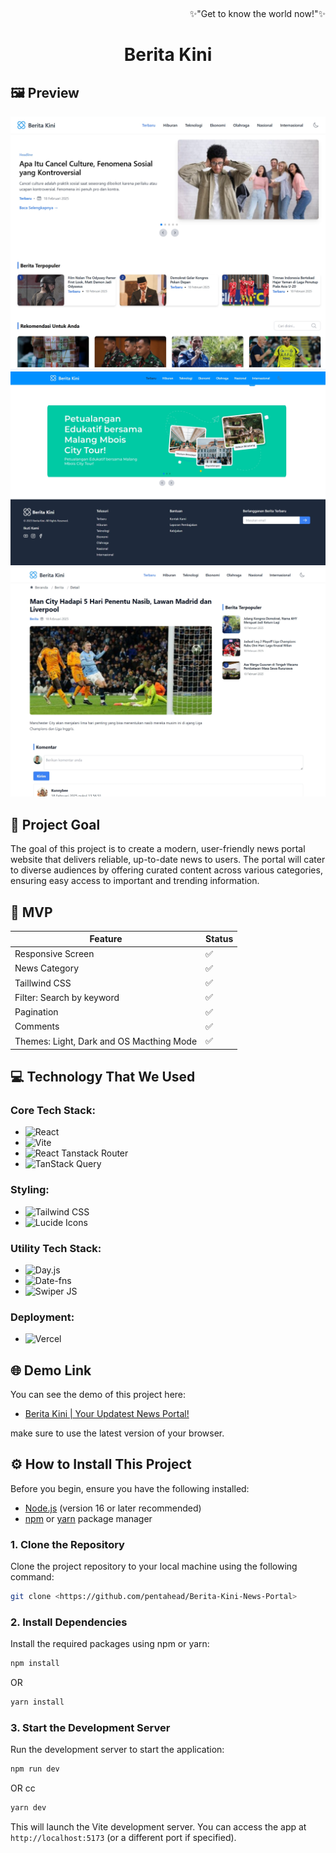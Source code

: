﻿﻿﻿<p align="right">:sparkles:"Get to know the world now!":sparkles:</p>

<h1 align="center">Berita Kini </h1>
<p align="center">

</p>

## 🖼️ Preview

<img src="./mockups/preview1.png" alt="preview">
<img src="./mockups/preview2.png" alt="preview">
<img src="./mockups/preview3.png" alt="preview">

## 🎯 Project Goal
The goal of this project is to create a modern, user-friendly news portal website that delivers reliable, up-to-date news to users. The portal will cater to diverse audiences by offering curated content across various categories, ensuring easy access to important and trending information.

## 🚩 MVP

| Feature                                  | Status |
| ---------------------------------------- | ------ |
| Responsive Screen                        | ✅     |
| News Category                            | ✅     |
| Taillwind CSS                            | ✅     |
| Filter: Search by keyword                | ✅     |
| Pagination                               | ✅     |
| Comments                                 | ✅     |
| Themes: Light, Dark and OS Macthing Mode | ✅     |

## 💻 Technology That We Used

### Core Tech Stack:

- ![React](https://img.shields.io/badge/-React-61DAFB?logo=react&logoColor=white&style=for-the-badge)
- ![Vite](https://img.shields.io/badge/-Vite-646CFF?logo=vite&logoColor=white&style=for-the-badge)
- ![React Tanstack Router](https://img.shields.io/badge/-React%20Tanstack%20Router-0078D4?logo=react&logoColor=white&style=for-the-badge)
- ![TanStack Query](https://img.shields.io/badge/-TanStack%20Query-FB4F7F?logo=react&logoColor=white&style=for-the-badge)

### Styling:

- ![Tailwind CSS](https://img.shields.io/badge/-Tailwind%20CSS-38B2AC?logo=tailwind-css&logoColor=white&style=for-the-badge)
- ![Lucide Icons](https://img.shields.io/badge/-Lucide%20Icons-0D1117?logo=react&logoColor=white&style=for-the-badge)

### Utility Tech Stack:

- ![Day.js](https://img.shields.io/badge/-Day.js-FF5F6D?logo=javascript&logoColor=white&style=for-the-badge)
- ![Date-fns](https://img.shields.io/badge/-Date%20fns-FF6F61?logo=javascript&logoColor=white&style=for-the-badge)
- ![Swiper JS](https://img.shields.io/badge/-Swiper%20JS-6332F6?logo=swiper&logoColor=white&style=for-the-badge)

### Deployment:

- ![Vercel](https://img.shields.io/badge/-Vercel-000000?logo=vercel&logoColor=white&style=for-the-badge)

## 🌐 Demo Link

You can see the demo of this project here:

- [Berita Kini | Your Updatest News Portal!](https://berita-kini-iota.vercel.app/)

make sure to use the latest version of your browser.

## ⚙️ How to Install This Project

Before you begin, ensure you have the following installed:

- [Node.js](https://nodejs.org/) (version 16 or later recommended)
- [npm](https://www.npmjs.com/) or [yarn](https://yarnpkg.com/) package manager

### 1. Clone the Repository

Clone the project repository to your local machine using the following command:
```bash
git clone <https://github.com/pentahead/Berita-Kini-News-Portal>
```
### 2. Install Dependencies

Install the required packages using npm or yarn:
```bash
npm install
```
OR
```bash
yarn install
```

### 3. Start the Development Server

Run the development server to start the application:
```bash
npm run dev
```
OR
cc
```bash
yarn dev
```
This will launch the Vite development server. You can access the app at `http://localhost:5173` (or a different port if specified).
